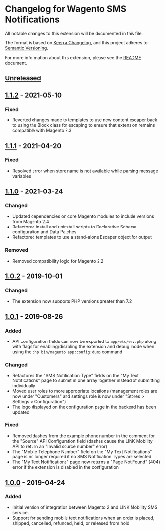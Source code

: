 # Changelog for Wagento SMS Notifications

All notable changes to this extension will be documented in this file.

The format is based on [Keep a Changelog], and this project adheres to
[Semantic Versioning].

For more information about this extension, please see the [README] document.

## [Unreleased]

## [1.1.2] - 2021-05-10

### Fixed

- Reverted changes made to templates to use new content escaper back to using
the Block class for escaping to ensure that extension remains compatible with
Magento 2.3

## [1.1.1] - 2021-04-20

### Fixed

- Resolved error when store name is not available while parsing message variables

## [1.1.0] - 2021-03-24

### Changed

- Updated dependencies on core Magento modules to include versions from Magento
  2.4
- Refactored install and uninstall scripts to Declarative Schema configuration
and Data Patches
- Refactored templates to use a stand-alone Escaper object for output
  
### Removed
- Removed compatibility logic for Magento 2.2

## [1.0.2] - 2019-10-01

### Changed

- The extension now supports PHP versions greater than 7.2

## [1.0.1] - 2019-08-26

### Added
- API configuration fields can now be exported to `app/etc/env.php` along with
flags for enabling/disabling the extension and debug mode when using the
`php bin/magento app:config:dump` command

### Changed
- Refactored the "SMS Notification Type" fields on the "My Text Notifications"
page to submit in one array together instead of submitting individually
- Moved user roles to more appropriate locations (management roles are now under
"Customers" and settings role is now under "Stores > Settings > Configuration")
- The logo displayed on the configuration page in the backend has been updated

### Fixed
- Removed dashes from the example phone number in the comment for the "Source"
API Configuration field (dashes cause the LINK Mobility API to return an
"Invalid source number" error)
- The "Mobile Telephone Number" field on the "My Text Notifications" page is no
longer required if no SMS Notification Types are selected
- The "My Text Notifications" page now returns a "Page Not Found" (404) error if
the extension is disabled in the configuration

## [1.0.0] - 2019-04-24

### Added
- Initial version of integration between Magento 2 and LINK Mobility SMS service.
- Support for sending mobile text notifications when an order is placed,
shipped, cancelled, refunded, held, or released from hold

[Unreleased]: https://github.com/wagento/sms-notifications/compare/1.1.2...HEAD
[1.1.2]: https://github.com/wagento/sms-notifications/compare/1.1.1...1.1.2
[1.1.1]: https://github.com/wagento/sms-notifications/compare/1.1.0...1.1.1
[1.1.0]: https://github.com/wagento/sms-notifications/compare/1.0.2...1.1.0
[1.0.2]: https://github.com/wagento/sms-notifications/compare/1.0.1...1.0.2
[1.0.1]: https://github.com/wagento/sms-notifications/compare/1.0.0...1.0.1
[1.0.0]: https://github.com/wagento/sms-notifications/releases/tag/1.0.0
[Keep a Changelog]: https://keepachangelog.com/en/1.0.0/
[Semantic Versioning]: https://semver.org/spec/v2.0.0.html
[README]: ./README.md